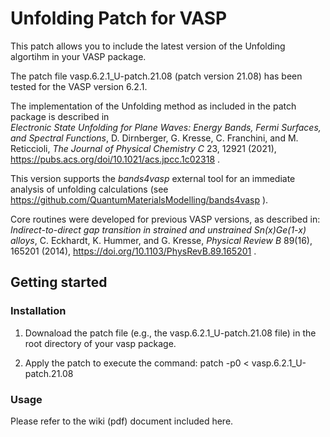 # Unfolding Patch for VASP

This patch allows you to include the latest version of the Unfolding algortihm in your VASP package.

The patch file vasp.6.2.1_U-patch.21.08 (patch version 21.08) has been tested for the VASP version 6.2.1.

The implementation of the Unfolding method as included in the patch package is described in\
_Electronic State Unfolding for Plane Waves: Energy Bands, Fermi Surfaces, and Spectral Functions_, D. Dirnberger, G. Kresse, C. Franchini, and M. Reticcioli, _The Journal of Physical Chemistry C_ 23, 12921 (2021), https://pubs.acs.org/doi/10.1021/acs.jpcc.1c02318 .

This version supports the _bands4vasp_ external tool for an immediate analysis of unfolding calculations (see https://github.com/QuantumMaterialsModelling/bands4vasp ).

Core routines were developed for previous VASP versions, as described in:\
_Indirect-to-direct gap transition in strained and unstrained Sn(x)Ge(1-x) alloys_, C. Eckhardt, K. Hummer, and G. Kresse, _Physical Review B_ 89(16), 165201 (2014), https://doi.org/10.1103/PhysRevB.89.165201 .

## Getting started

### Installation

1) Downaload the patch file (e.g., the vasp.6.2.1_U-patch.21.08 file) in the root directory of your vasp package.

2) Apply the patch to execute the command:
patch -p0 < vasp.6.2.1_U-patch.21.08
        
### Usage

Please refer to the wiki (pdf) document included here.
